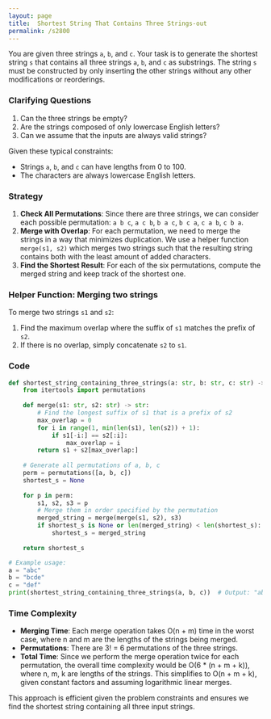 ```yaml
---
layout: page
title:  Shortest String That Contains Three Strings-out
permalink: /s2800
---
```

You are given three strings `a`, `b`, and `c`. Your task is to generate the shortest string `s` that contains all three strings `a`, `b`, and `c` as substrings. The string `s` must be constructed by only inserting the other strings without any other modifications or reorderings.

### Clarifying Questions
1. Can the three strings be empty?
2. Are the strings composed of only lowercase English letters?
3. Can we assume that the inputs are always valid strings?

Given these typical constraints:
- Strings `a`, `b`, and `c` can have lengths from 0 to 100.
- The characters are always lowercase English letters.

### Strategy
1. **Check All Permutations**: Since there are three strings, we can consider each possible permutation: `a b c`, `a c b`, `b a c`, `b c a`, `c a b`, `c b a`.
2. **Merge with Overlap**: For each permutation, we need to merge the strings in a way that minimizes duplication. We use a helper function `merge(s1, s2)` which merges two strings such that the resulting string contains both with the least amount of added characters.
3. **Find the Shortest Result**: For each of the six permutations, compute the merged string and keep track of the shortest one.

### Helper Function: Merging two strings
To merge two strings `s1` and `s2`:
1. Find the maximum overlap where the suffix of `s1` matches the prefix of `s2`.
2. If there is no overlap, simply concatenate `s2` to `s1`.

### Code
```python
def shortest_string_containing_three_strings(a: str, b: str, c: str) -> str:
    from itertools import permutations
    
    def merge(s1: str, s2: str) -> str:
        # Find the longest suffix of s1 that is a prefix of s2
        max_overlap = 0
        for i in range(1, min(len(s1), len(s2)) + 1):
            if s1[-i:] == s2[:i]:
                max_overlap = i
        return s1 + s2[max_overlap:]
    
    # Generate all permutations of a, b, c
    perm = permutations([a, b, c])
    shortest_s = None
    
    for p in perm:
        s1, s2, s3 = p
        # Merge them in order specified by the permutation
        merged_string = merge(merge(s1, s2), s3)
        if shortest_s is None or len(merged_string) < len(shortest_s):
            shortest_s = merged_string
    
    return shortest_s

# Example usage:
a = "abc"
b = "bcde"
c = "def"
print(shortest_string_containing_three_strings(a, b, c))  # Output: "abcdef"
```

### Time Complexity
- **Merging Time**: Each merge operation takes O(n + m) time in the worst case, where n and m are the lengths of the strings being merged.
- **Permutations**: There are 3! = 6 permutations of the three strings.
- **Total Time**: Since we perform the merge operation twice for each permutation, the overall time complexity would be O(6 * (n + m + k)), where n, m, k are lengths of the strings. This simplifies to O(n + m + k), given constant factors and assuming logarithmic linear merges.

This approach is efficient given the problem constraints and ensures we find the shortest string containing all three input strings.